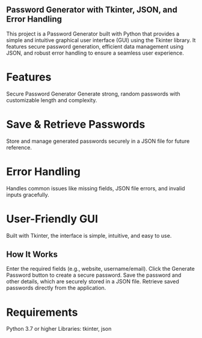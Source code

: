 ## Password Generator with Tkinter, JSON, and Error Handling
This project is a Password Generator built with Python that provides a simple and intuitive graphical user interface (GUI) using the Tkinter library. It features secure password generation, efficient data management using JSON, and robust error handling to ensure a seamless user experience.

# Features
Secure Password Generator
Generate strong, random passwords with customizable length and complexity.

# Save & Retrieve Passwords
Store and manage generated passwords securely in a JSON file for future reference.

# Error Handling
Handles common issues like missing fields, JSON file errors, and invalid inputs gracefully.

# User-Friendly GUI
Built with Tkinter, the interface is simple, intuitive, and easy to use.

## How It Works
Enter the required fields (e.g., website, username/email).
Click the Generate Password button to create a secure password.
Save the password and other details, which are securely stored in a JSON file.
Retrieve saved passwords directly from the application.
# Requirements
Python 3.7 or higher
Libraries: tkinter, json
